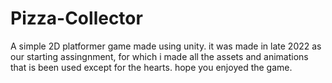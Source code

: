 # Pizza-Collector
A simple 2D platformer game made using unity.
it was made in late 2022 as our starting assingnment, for which i made all the assets and animations that is been used except for the hearts.
hope you enjoyed the game.
